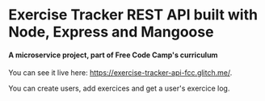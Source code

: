 # Exercise Tracker REST API built with Node, Express and Mangoose

#### A microservice project, part of Free Code Camp's curriculum

You can see it live here: https://exercise-tracker-api-fcc.glitch.me/. 

You can create users, add exercices and get a user's exercice log.


